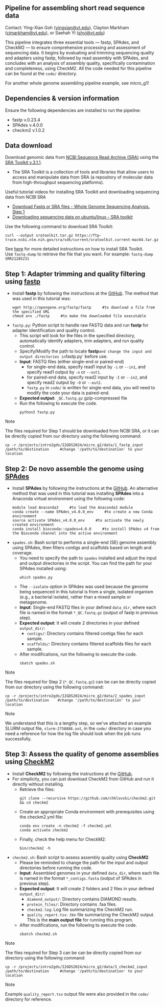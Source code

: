 ## Pipeline for assembling short read sequence data
Contact: Ying-Xian Goh (yingxian@vt.edu), Clayton Markham (cjmarkham@vt.edu), or Saehah Yi (shyi@vt.edu)

This pipeline integrates three essential tools — fastp, SPAdes, and CheckM2 — to ensure comprehensive processing and assessment of sequencing data. It begins by evaluating and trimming sequencing quality and adapters using fastp, followed by read assembly with SPAdes, and concludes with an analysis of assembly quality, specifically contamination and completeness, using CheckM2. All the code needed for this pipeline can be found at the `code/` directory.

For another whole genome assembling pipeline example, see micro_g1!

## Dependencies & version information
Ensure the following dependencies are installed to run the pipeline:
- fastp v.0.23.4
- SPAdes v.4.0.0
- checkm2 v.1.0.2

## Data download
Download genomic data from [NCBI Sequence Read Archive (SRA)](https://www.ncbi.nlm.nih.gov/sra) using the [SRA Toolkit v.3.1.1](https://github.com/ncbi/sra-tools).
- The SRA Toolkit is a collection of tools and libraries that allow users to access and manipulate data from SRA (a repository of molecular data from high-throughput sequencing platforms).

Useful tutorial videos for installing SRA Toolkit and downloading sequencing data from NCBI SRA
- [Download Fastq or SRA files - Whole Genome Sequencing Analysis. Step 1](https://www.youtube.com/watch?v=dZGf8D2WO44)
- [Downloading sequencing data on ubuntu/linux - SRA toolkit](https://www.youtube.com/watch?v=E1n-Z2HDAD0)

Use the following command to download SRA Toolkit:
```
curl --output sratoolkit.tar.gz https://ftp-trace.ncbi.nlm.nih.gov/sra/sdk/current/sratoolkit.current-mac64.tar.gz
```
See [here](https://github.com/ncbi/sra-tools/wiki/02.-Installing-SRA-Toolkit) for more detailed instructions on how to install SRA Toolkit.\
Use `fastq-dump` <SRR-of-interest> to retrieve the file that you want. For example: `fastq-dump SRR21285231`

## Step 1: Adapter trimming and quality filtering using [fastp](https://doi.org/10.1093/bioinformatics/bty560)
- Install **fastp** by following the instructions at the [GitHub](https://github.com/OpenGene/fastp). The method that was used in this tutorial was:
  ```
  wget http://opengene.org/fastp/fastp     #to download a file from the specified URL
  chmod a+x ./fastp     #to make the downloaded file executable
  ```
- `fastp.py`: Python script to handle raw FASTQ data and run **fastp** for adapter identification and quality control.
    - This script will look for the files in the specified directory, automatically identify adapters, trim adapters, and run quality control.
    - Specify/Modify the path to locate **fastp**` and change the input and output directories in `fastp.py` before use.
  - **Input**: FASTQ files (either single-end or paired-end)
    - for single-end data, specify read1 input by `-i` or `--in1`, and specify read1 output by `-o` or `--out1`.
    - for paired-end data, specify read2 input by `-I` or `--in2`, and specify read2 output by `-O` or `--out2`.
    - `fastp.py` in `code/` is written for single-end data, you will need to modify the code your data is paired-end.
  - **Expected output**: `_QC.fastq.gz` gzip-compressed file
  - Run the following to execute the code.
    ```
    python3 fastp.py
    ```
> [!NOTE]
> The files required for Step 1 should be downloaded from NCBI SRA, or it can be directly copied from our directory using the following command:
> ```
> cp -r /projects/intro2gds/I2GDS2024/micro_g2/data/1_fastp_input /path/to/destination     #change '/path/to/destination' to your location
> ```

## Step 2: De novo assemble the genome using [SPAdes](https://doi.org/10.1002/cpbi.102)
- Install **SPAdes** by following the instructions at the [GitHub](https://github.com/ablab/spades). An alternative method that was used in this tutorial was installing **SPAdes** into a Anaconda virtual environment using the following code:
  ```
  module load Anaconda3     #to load the Anaconda3 module
  conda create --name SPAdes_v4.0.0_env     #to create a new Conda environment
  source activate SPAdes_v4.0.0_env     #to activate the newly created environment
  conda install bioconda::spades=4.0.0     #to install SPAdes v4 from the Bioconda channel into the active environment
  ```
- `spades.sh`: Bash script to performs a single-end (SE) genome assembly using SPAdes, then filters contigs and scaffolds based on length and coverage.
  - You need to specify the path to `spades` installed and adjust the input and output directories in the script. You can find the path for your SPAdes installed using:
    ```
    which spades.py
    ```
  - The `--isolate` option in SPAdes was used because the genome being sequenced in this tutorial is from a single, isolated organism (e.g., a bacterial isolate), rather than a mixed sample or metagenome.
  - **Input**: Single-end FASTQ files in your defined `data_dir`, where each file is named in the format `*_QC.fastq.gz` (output of fastp in previous step).
  - **Expected output**: It will create 2 directories in your defined `output_dir/`:
    - `contigs/`: Directory contains filtered contigs files for each sample.
    - `scaffolds/`: Directory contains filtered scaffolds files for each sample.
  - After modifications, run the following to execute the code.
    ```
    sbatch spades.sh
    ```
> [!NOTE]
> The files required for Step 2 (`*_QC.fastq.gz`) can be can be directly copied from our directory using the following command:
> ```
> cp -r /projects/intro2gds/I2GDS2024/micro_g2/data/2_spades_input /path/to/destination    #change '/path/to/destination' to your location
> ```

> [!NOTE]
> We understand that this is a lengthy step, so we've attached an example SLURM output file, `slurm-2758888.out`, in the `code/` directory in case you need a reference for how the log file should look when the job runs successfully.   

## Step 3: Assess the quality of genome assemblies using [CheckM2](https://doi.org/10.1038/s41592-023-01940-w)
- Install **CheckM2** by following the instructions at the [GitHub](https://github.com/chklovski/CheckM2).
- For simplicity, you can just download CheckM2 from GitHub and run it directly without installing.
  - Retrieve the files:
    ```
    git clone --recursive https://github.com/chklovski/checkm2.git && cd checkm2
    ```
  - Create an appropriate Conda environment with prerequisites using the checkm2.yml file:
    ```
    conda env create -n checkm2 -f checkm2.yml
    conda activate checkm2
    ```
  - Finally, check the help menu for CheckM2:
    ```
    bin/checkm2 -h
    ```
- `checkm2.sh`: Bash script to assess assembly quality using **CheckM2**.
  - Please be reminded to change the path for the input and output directories before running the code. 
  - **Input**: Assembled genomes in your defined `data_dir`, where each file is named in the format `*_contigs.fasta` (output of SPAdes in previous step).
  - **Expected output**: It will create 2 folders and 2 files in your defined `output_dir/`:
    - `diamond_output/`: Directory contains DIAMOND results.
    - `protein_files/`: Directory contains .faa files.
    - `checkm2.log`: Log file summarizing the CheckM2 run.
    - `quality_report.tsv`: .tsv file summarizing the CheckM2 output. This is the **main output file** for running this program.
  - After modifications, run the following to execute the code.
    ```
    sbatch checkm2.sh
    ```
> [!NOTE]
> The files required for Step 3 can be can be directly copied from our directory using the following command:
> ```
> cp -r /projects/intro2gds/I2GDS2024/micro_g2/data/3_checkm2_input /path/to/destination     #change '/path/to/destination' to your location
> ```

> [!NOTE]
> Example `quality_report.tsv` output file were also provided in the `code/` directory for reference.
